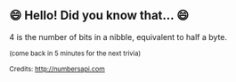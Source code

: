 ## :smile: Hello! Did you know that... :smile:
4 is the number of bits in a nibble, equivalent to half a byte.

<sup>(come back in 5 minutes for the next trivia)</sup>


<sup>Credits: http://numbersapi.com</sup>
